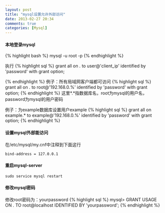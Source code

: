 ```yaml
---
layout: post
title: "mysql设置允许外部访问"
date: 2013-02-27 20:34
comments: true
categories: [Mysql]
---
```


#### 本地登录mysql
{% highlight bash %}
mysql -u root -p
{% endhighlight %}

执行
{% highlight sql %}
grant all on *.* to user@'client_ip' identified by 'password' with grant option;

{% endhighlight %}
例子：所有局域网客户端都可访问
{% highlight sql %}
grant all on *.* to root@'192.168.0.%' identified by 'password' with grant option;
{% endhighlight %}
这里*.*指数据库名，root为mysql的用户名，password为mysql的用户密码

例子：为example数据库设置用户example
{% highlight sql %}
grant all on example.* to example@'192.168.0.%' identified by 'password' with grant option;
{% endhighlight %}

#### 设置mysql外部能访问
在/etc/mysql/my.cnf中注释到下面这行

    bind-address = 127.0.0.1

#### 重启mysql-server

    sudo service mysql restart

#### 修改mysql密码
修改root密码为：yourpassword
{% highlight sql %}
mysql> GRANT USAGE ON *.* TO root@localhost IDENTIFIED BY 'yourpassword';
{% endhighlight %}
